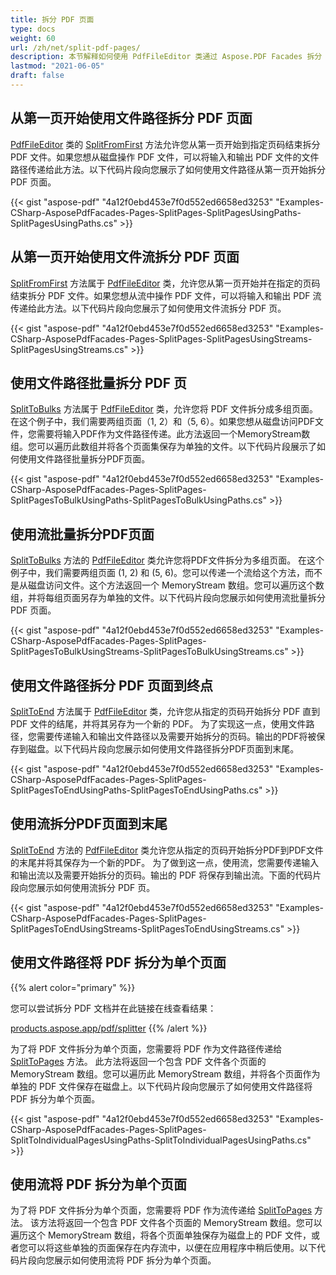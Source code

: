 ```yaml
---
title: 拆分 PDF 页面
type: docs
weight: 60
url: /zh/net/split-pdf-pages/
description: 本节解释如何使用 PdfFileEditor 类通过 Aspose.PDF Facades 拆分 PDF 页面。
lastmod: "2021-06-05"
draft: false
---
```


## 从第一页开始使用文件路径拆分 PDF 页面

[PdfFileEditor](https://reference.aspose.com/pdf/net/aspose.pdf.facades.pdffileeditor) 类的 [SplitFromFirst](https://reference.aspose.com/pdf/net/aspose.pdf.facades.pdffileeditor/splitfromfirst/methods/1) 方法允许您从第一页开始到指定页码结束拆分 PDF 文件。如果您想从磁盘操作 PDF 文件，可以将输入和输出 PDF 文件的文件路径传递给此方法。以下代码片段向您展示了如何使用文件路径从第一页开始拆分 PDF 页面。

{{< gist "aspose-pdf" "4a12f0ebd453e7f0d552ed6658ed3253" "Examples-CSharp-AsposePdfFacades-Pages-SplitPages-SplitPagesUsingPaths-SplitPagesUsingPaths.cs" >}}

## 从第一页开始使用文件流拆分 PDF 页面

[SplitFromFirst](https://reference.aspose.com/pdf/net/aspose.pdf.facades.pdffileeditor/splitfromfirst/methods/1) 方法属于 [PdfFileEditor](https://reference.aspose.com/pdf/net/aspose.pdf.facades.pdffileeditor) 类，允许您从第一页开始并在指定的页码结束拆分 PDF 文件。如果您想从流中操作 PDF 文件，可以将输入和输出 PDF 流传递给此方法。以下代码片段向您展示了如何使用文件流拆分 PDF 页。

{{< gist "aspose-pdf" "4a12f0ebd453e7f0d552ed6658ed3253" "Examples-CSharp-AsposePdfFacades-Pages-SplitPages-SplitPagesUsingStreams-SplitPagesUsingStreams.cs" >}}

## 使用文件路径批量拆分 PDF 页

[SplitToBulks](https://reference.aspose.com/pdf/net/aspose.pdf.facades.pdffileeditor/methods/splittobulks/index) 方法属于 [PdfFileEditor](https://reference.aspose.com/pdf/net/aspose.pdf.facades.pdffileeditor) 类，允许您将 PDF 文件拆分成多组页面。 在这个例子中，我们需要两组页面（1, 2）和（5, 6）。如果您想从磁盘访问PDF文件，您需要将输入PDF作为文件路径传递。此方法返回一个MemoryStream数组。您可以遍历此数组并将各个页面集保存为单独的文件。以下代码片段展示了如何使用文件路径批量拆分PDF页面。

{{< gist "aspose-pdf" "4a12f0ebd453e7f0d552ed6658ed3253" "Examples-CSharp-AsposePdfFacades-Pages-SplitPages-SplitPagesToBulkUsingPaths-SplitPagesToBulkUsingPaths.cs" >}}

## 使用流批量拆分PDF页面

[SplitToBulks](https://reference.aspose.com/pdf/net/aspose.pdf.facades/pdffileeditor/methods/splittobulks/index) 方法的 [PdfFileEditor](https://reference.aspose.com/pdf/net/aspose.pdf.facades/pdffileeditor) 类允许您将PDF文件拆分为多组页面。 在这个例子中，我们需要两组页面 (1, 2) 和 (5, 6)。您可以传递一个流给这个方法，而不是从磁盘访问文件。这个方法返回一个 MemoryStream 数组。您可以遍历这个数组，并将每组页面另存为单独的文件。以下代码片段向您展示如何使用流批量拆分 PDF 页面。

{{< gist "aspose-pdf" "4a12f0ebd453e7f0d552ed6658ed3253" "Examples-CSharp-AsposePdfFacades-Pages-SplitPages-SplitPagesToBulkUsingStreams-SplitPagesToBulkUsingStreams.cs" >}}

## 使用文件路径拆分 PDF 页面到终点

[SplitToEnd](https://reference.aspose.com/pdf/net/aspose.pdf.facades/pdffileeditor/methods/splittoend/index) 方法属于 [PdfFileEditor](https://reference.aspose.com/pdf/net/aspose.pdf.facades/pdffileeditor) 类，允许您从指定的页码开始拆分 PDF 直到 PDF 文件的结尾，并将其另存为一个新的 PDF。 为了实现这一点，使用文件路径，您需要传递输入和输出文件路径以及需要开始拆分的页码。输出的PDF将被保存到磁盘。以下代码片段向您展示如何使用文件路径拆分PDF页面到末尾。

{{< gist "aspose-pdf" "4a12f0ebd453e7f0d552ed6658ed3253" "Examples-CSharp-AsposePdfFacades-Pages-SplitPages-SplitPagesToEndUsingPaths-SplitPagesToEndUsingPaths.cs" >}}

## 使用流拆分PDF页面到末尾

[SplitToEnd](https://reference.aspose.com/pdf/net/aspose.pdf.facades/pdffileeditor/methods/splittoend/index) 方法的 [PdfFileEditor](https://reference.aspose.com/pdf/net/aspose.pdf.facades/pdffileeditor) 类允许您从指定的页码开始拆分PDF到PDF文件的末尾并将其保存为一个新的PDF。 为了做到这一点，使用流，您需要传递输入和输出流以及需要开始拆分的页码。输出的 PDF 将保存到输出流。下面的代码片段向您展示如何使用流拆分 PDF 页。

{{< gist "aspose-pdf" "4a12f0ebd453e7f0d552ed6658ed3253" "Examples-CSharp-AsposePdfFacades-Pages-SplitPages-SplitPagesToEndUsingStreams-SplitPagesToEndUsingStreams.cs" >}}

## 使用文件路径将 PDF 拆分为单个页面

{{% alert color="primary" %}}

您可以尝试拆分 PDF 文档并在此链接在线查看结果：

[products.aspose.app/pdf/splitter](https://products.aspose.app/pdf/splitter) {{% /alert %}}

为了将 PDF 文件拆分为单个页面，您需要将 PDF 作为文件路径传递给 [SplitToPages](https://reference.aspose.com/pdf/net/aspose.pdf.facades/pdffileeditor/methods/splittopages/index) 方法。 此方法将返回一个包含 PDF 文件各个页面的 MemoryStream 数组。您可以遍历此 MemoryStream 数组，并将各个页面作为单独的 PDF 文件保存在磁盘上。以下代码片段向您展示了如何使用文件路径将 PDF 拆分为单个页面。

{{< gist "aspose-pdf" "4a12f0ebd453e7f0d552ed6658ed3253" "Examples-CSharp-AsposePdfFacades-Pages-SplitPages-SplitToIndividualPagesUsingPaths-SplitToIndividualPagesUsingPaths.cs" >}}

## 使用流将 PDF 拆分为单个页面

为了将 PDF 文件拆分为单个页面，您需要将 PDF 作为流传递给 [SplitToPages](https://reference.aspose.com/pdf/net/aspose.pdf.facades/pdffileeditor/methods/splittopages/index) 方法。 该方法将返回一个包含 PDF 文件各个页面的 MemoryStream 数组。您可以遍历这个 MemoryStream 数组，将各个页面单独保存为磁盘上的 PDF 文件，或者您可以将这些单独的页面保存在内存流中，以便在应用程序中稍后使用。以下代码片段向您展示如何使用流将 PDF 拆分为单个页面。